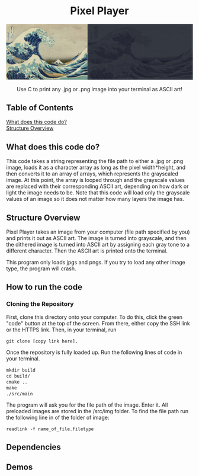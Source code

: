 <h1 align = "center"> Pixel Player </h1>


<p align="center">
  <img src="Figures/banner.png"  />
</p>

<p align = "center">
Use C to print any .jpg or .png image into your terminal as ASCII art!
</p>

## Table of Contents  
[What does this code do?](#what-does-this-code-do)  
[Structure Overview](#structure-overview) 

## What does this code do?

This code takes a string representing the file path to either a .jpg or .png image, loads it as a character array as long as the pixel width*height, and then converts it to an array of arrays, which represents the grayscaled image. At this point, the array is looped through and the grayscale values are replaced with their corresponding ASCII art, depending on how dark or light the image needs to be. Note that this code will load only the grayscale values of an image so it does not matter how many layers the image has. 




## Structure Overview

Pixel Player takes an image from your computer (file path specified by you) and prints it out as ASCII art. The image is turned into grayscale, and then the dithered image is turned into ASCII art by assigning each gray tone to a different character. Then the ASCII art is printed onto the terminal. 


This program only loads jpgs and pngs. If you try to load any other image type, the program will crash.

## How to run the code


### Cloning the Repository
First, clone this directory onto your computer. To do this, click the green "code" button at the top of the screen. From there, either copy the SSH link or the HTTPS link. Then, in your terminal, run 
  ```
  git clone [copy link here].
  ```
  Once the repository is fully loaded up. Run the following lines of code in your terminal.
  ```
  mkdir build
  cd build/
  cmake ..
  make
  ./src/main
  ```
  The program will ask you for the file path of the image. Enter it. All preloaded images are stored in the /src/img folder. To find the file path run the following line in of the folder of image:
  ```
  readlink -f name_of_file.filetype
  ```
  
## Dependencies

## Demos



